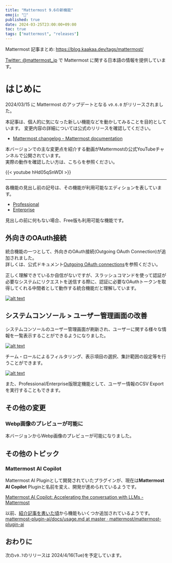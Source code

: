 ```yaml
---
title: "Mattermost 9.6の新機能"
emoji: "🎉"
published: true
date: 2024-03-25T23:00:00+09:00
toc: true
tags: ["mattermost", "releases"]
---
```


Mattermost 記事まとめ: https://blog.kaakaa.dev/tags/mattermost/

[Twitter: @mattermost_jp](https://twitter.com/mattermost_jp) で Mattermost に関する日本語の情報を提供しています。

# はじめに

2024/03/15 に Mattermost のアップデートとなる `v9.6.0` がリリースされました。  

本記事は、個人的に気になった新しい機能などを動かしてみることを目的としています。
変更内容の詳細については公式のリリースを確認してください。

- [Mattermost changelog \- Mattermost documentation](https://docs.mattermost.com/deploy/mattermost-changelog.html#release-v9-6-feature-release)

本バージョンでの主な変更点を紹介する動画がMattermostの公式YouTubeチャンネルで公開されています。  
実際の動作を確認したい方は、こちらを参照ください。

{{< youtube hHd05qSnWDI >}}

---

各機能の見出し前の記号は、その機能が利用可能なエディションを表しています。

- [Professional](https://mattermost.com/pricing/)
- [Enterprise](https://mattermost.com/pricing/)

見出しの前に何もない場合、Free版も利用可能な機能です。


## 外向きのOAuth接続

統合機能の一つとして、外向きのOAuth接続(Outgoing OAuth Connection)が追加されました。  
詳しくは、公式ドキュメント[Outgoing OAuth connections](https://developers.mattermost.com/integrate/slash-commands/outgoing-oauth-connections/)を参照ください。

正しく理解できているか自信がないですが、スラッシュコマンドを使って認証が必要なシステムにリクエストを送信する際に、認証に必要なOAuthトークンを取得してくれる中間者として動作する統合機能だと理解しています。

[![alt text](https://blog.kaakaa.dev/images/posts/mattermost/releases-9.6/outgoing-oauth-connection.png)](https://blog.kaakaa.dev/images/posts/mattermost/releases-9.6/outgoing-oauth-connection.png)

## システムコンソール > ユーザー管理画面の改善

システムコンソールのユーザー管理画面が刷新され、ユーザーに関する様々な情報を一覧表示することができるようになりました。  

[![alt text](https://blog.kaakaa.dev/images/posts/mattermost/releases-9.6/user-management.png)](https://blog.kaakaa.dev/images/posts/mattermost/releases-9.6/user-management.png)

チーム・ロールによるフィルタリング、表示項目の選択、集計範囲の設定等を行うことができます。

[![alt text](https://blog.kaakaa.dev/images/posts/mattermost/releases-9.6/user-management-settings.png)](https://blog.kaakaa.dev/images/posts/mattermost/releases-9.6/user-management-settings.png)

また、Professional/Enterprise版限定機能として、ユーザー情報のCSV Exportを実行することもできます。


## その他の変更

### Webp画像のプレビューが可能に

本バージョンからWebp画像のプレビューが可能になりました。

## その他のトピック

### Mattermost AI Copilot

Mattermost AI Pluginとして開発されていたプラグインが、現在は**Mattermost AI Copilot** Pluginと名前を変え、開発が進められているようです。

[Mattermost AI Copilot: Accelerating the conversation with LLMs \- Mattermost](https://mattermost.com/blog/mattermost-ai-copilot-accelerating-the-conversation-with-llms/)

以前、[紹介記事を書いた頃](https://zenn.dev/kaakaa/articles/mattermost-plugin-ai)から機能もいくつか追加されているようです。  
[mattermost\-plugin\-ai/docs/usage\.md at master · mattermost/mattermost\-plugin\-ai](https://github.com/mattermost/mattermost-plugin-ai/blob/master/docs/usage.md)


## おわりに
次の`v9.7`のリリースは 2024/4/16(Tue)を予定しています。  
